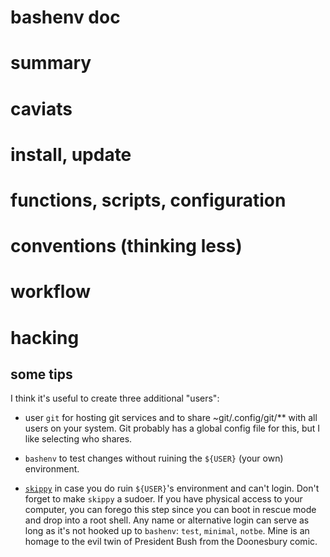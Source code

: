 # bashenv doc

# summary

# caviats

# install, update

# functions, scripts, configuration

# conventions (thinking less)

# workflow

# hacking

## some tips

I think it's useful to create three additional "users": 

* user `git` for hosting git services and to share ~git/.config/git/** with all users on your system.
  Git probably has a global config file for this, but I like selecting who shares.

* `bashenv` to test changes without ruining the `${USER}` (your own) environment.

* [`skippy`]() in case you do ruin `${USER}`'s environment and can't login. Don't forget to make `skippy` a sudoer.
  If you have physical access to your computer, you can forego this step since you can boot in rescue mode and
  drop into a root shell. Any name or alternative login can serve as long as it's not hooked up to `bashenv`: `test`,
  `minimal`, `notbe`. Mine is an homage to the evil twin of President Bush from the Doonesbury comic.


